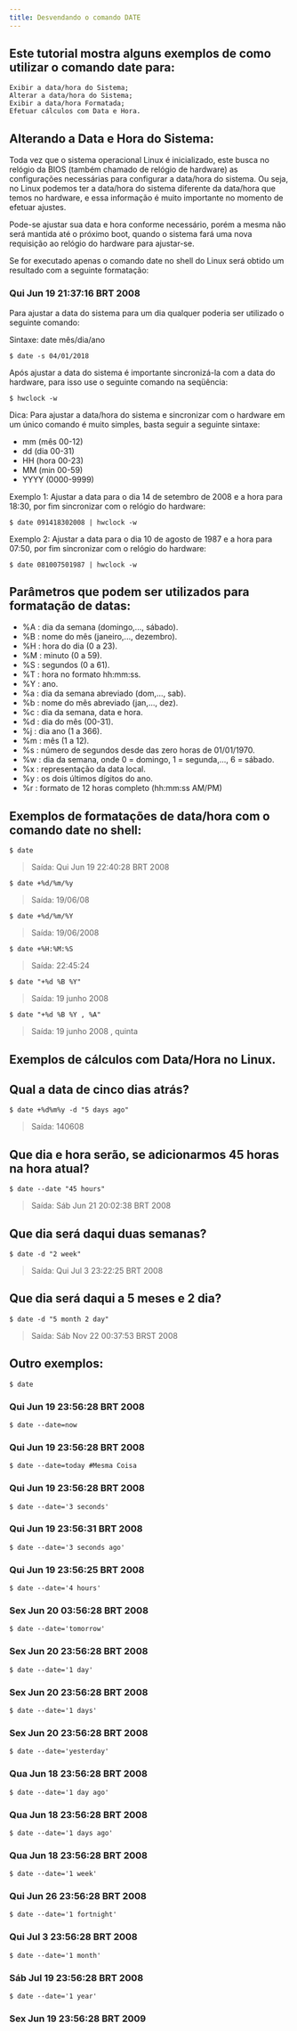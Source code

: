 ```yaml
---
title: Desvendando o comando DATE
---
```


## Este tutorial mostra alguns exemplos de como utilizar o comando date para:

    Exibir a data/hora do Sistema;
    Alterar a data/hora do Sistema;
    Exibir a data/hora Formatada;
    Efetuar cálculos com Data e Hora. 

## Alterando a Data e Hora do Sistema:

Toda vez que o sistema operacional Linux é inicializado, este busca no relógio da BIOS
(também chamado de relógio de hardware) as configurações necessárias para configurar a
data/hora do sistema. Ou seja, no Linux podemos ter a data/hora do sistema diferente da data/hora
que temos no hardware, e essa informação é muito importante no momento de efetuar ajustes.

Pode-se ajustar sua data e hora conforme necessário, porém a mesma não será mantida até
o próximo boot, quando o sistema fará uma nova requisição ao relógio do hardware para ajustar-se.

Se for executado apenas o comando date no shell do Linux será obtido um
resultado com a seguinte formatação:

### Qui Jun 19 21:37:16 BRT 2008

Para ajustar a data do sistema para um dia qualquer
poderia ser utilizado o seguinte comando:

Sintaxe: date mês/dia/ano

    $ date -s 04/01/2018

Após ajustar a data do sistema é importante sincronizá-la com a data do hardware,
para isso use o seguinte comando na seqüência:

    $ hwclock -w

Dica: Para ajustar a data/hora do sistema e sincronizar com o hardware em um 
único comando é muito simples, basta seguir a seguinte sintaxe:

- mm (mês 00-12)
- dd (dia 00-31)
- HH (hora 00-23)
- MM (min 00-59)
- YYYY (0000-9999)

Exemplo 1: Ajustar a data para o dia 14 de setembro de 2008 e a hora para 18:30, 
por fim sincronizar com o relógio do hardware:

    $ date 091418302008 | hwclock -w

Exemplo 2: Ajustar a data para o dia 10 de agosto de 1987 e a hora para 07:50,
por fim sincronizar com o relógio do hardware:

    $ date 081007501987 | hwclock -w

## Parâmetros que podem ser utilizados para formatação de datas:

- %A : dia da semana (domingo,..., sábado).
- %B : nome do mês (janeiro,..., dezembro).
- %H : hora do dia (0 a 23).
- %M : minuto (0 a 59).
- %S : segundos (0 a 61).
- %T : hora no formato hh:mm:ss.
- %Y : ano.
- %a : dia da semana abreviado (dom,..., sab).
- %b : nome do mês abreviado (jan,..., dez).
- %c : dia da semana, data e hora.
- %d : dia do mês (00-31).
- %j : dia ano (1 a 366).
- %m : mês (1 a 12).
- %s : número de segundos desde das zero horas de 01/01/1970.
- %w : dia da semana, onde 0 = domingo, 1 = segunda,..., 6 = sábado.
- %x : representação da data local.
- %y : os dois últimos dígitos do ano.
- %r : formato de 12 horas completo (hh:mm:ss AM/PM) 

## Exemplos de formatações de data/hora com o comando date no shell:

    $ date
> Saída: Qui Jun 19 22:40:28 BRT 2008

    $ date +%d/%m/%y
> Saída: 19/06/08

    $ date +%d/%m/%Y
> Saída: 19/06/2008

    $ date +%H:%M:%S
> Saída: 22:45:24

    $ date "+%d %B %Y"
> Saída: 19 junho 2008

    $ date "+%d %B %Y , %A"
> Saída: 19 junho 2008 , quinta


## Exemplos de cálculos com Data/Hora no Linux.

## Qual a data de cinco dias atrás?

    $ date +%d%m%y -d "5 days ago"
> Saída: 140608

## Que dia e hora serão, se adicionarmos 45 horas na hora atual?

    $ date --date "45 hours"
> Saída: Sáb Jun 21 20:02:38 BRT 2008

## Que dia será daqui duas semanas?

    $ date -d "2 week"
> Saída: Qui Jul 3 23:22:25 BRT 2008

## Que dia será daqui a 5 meses e 2 dia?

    $ date -d "5 month 2 day"
> Saída: Sáb Nov 22 00:37:53 BRST 2008

## Outro exemplos:

    $ date
### Qui Jun 19 23:56:28 BRT 2008

    $ date --date=now
### Qui Jun 19 23:56:28 BRT 2008

    $ date --date=today #Mesma Coisa
### Qui Jun 19 23:56:28 BRT 2008

    $ date --date='3 seconds'
### Qui Jun 19 23:56:31 BRT 2008

    $ date --date='3 seconds ago'
### Qui Jun 19 23:56:25 BRT 2008

    $ date --date='4 hours'
### Sex Jun 20 03:56:28 BRT 2008

    $ date --date='tomorrow'
### Sex Jun 20 23:56:28 BRT 2008

    $ date --date='1 day'
### Sex Jun 20 23:56:28 BRT 2008

    $ date --date='1 days'
### Sex Jun 20 23:56:28 BRT 2008

    $ date --date='yesterday'
### Qua Jun 18 23:56:28 BRT 2008

    $ date --date='1 day ago'
### Qua Jun 18 23:56:28 BRT 2008

    $ date --date='1 days ago'
### Qua Jun 18 23:56:28 BRT 2008

    $ date --date='1 week'
### Qui Jun 26 23:56:28 BRT 2008

    $ date --date='1 fortnight'
### Qui Jul 3 23:56:28 BRT 2008

    $ date --date='1 month'
### Sáb Jul 19 23:56:28 BRT 2008

    $ date --date='1 year'
### Sex Jun 19 23:56:28 BRT 2009